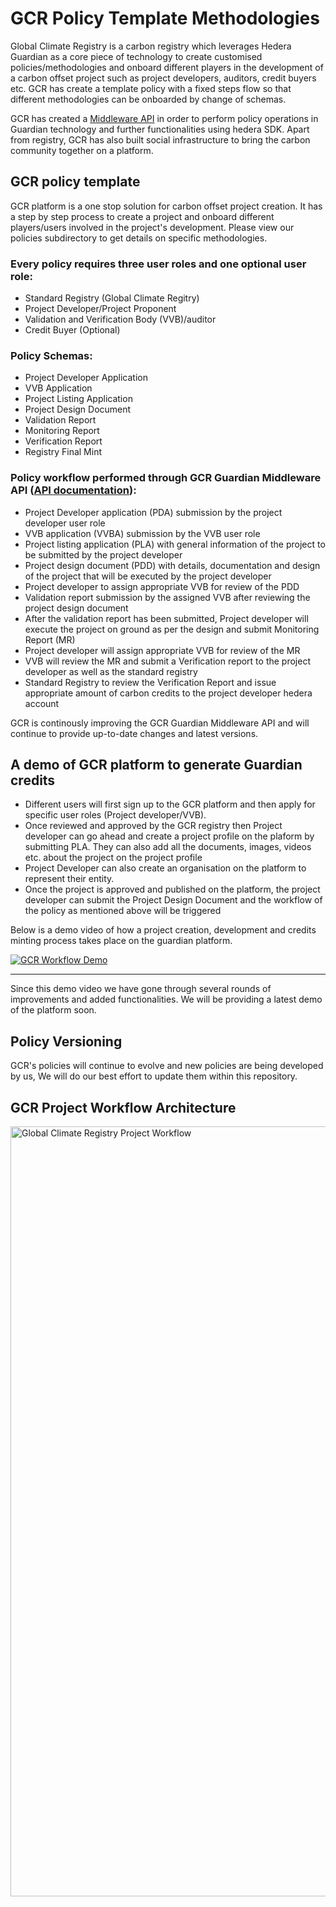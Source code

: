 # GCR Policy Template Methodologies

Global Climate Registry is a carbon registry which leverages Hedera Guardian as a core piece of technology to create customised policies/methodologies and onboard different players in the development of a carbon offset project such as project developers, auditors, credit buyers etc. GCR has create a template policy with a fixed steps flow so that different methodologies can be onboarded by change of schemas.

GCR has created a [Middleware API](https://documenter.getpostman.com/view/23057894/2sA3Bj8ZD8) in order to perform policy operations in Guardian technology and further functionalities using hedera SDK. Apart from registry, GCR has also built social infrastructure to bring the carbon community together on a platform.

## GCR policy template

GCR platform is a one stop solution for carbon offset project creation. It has a step by step process to create a project and onboard different players/users involved in the project's development. Please view our policies subdirectory to get details on specific methodologies.

### Every policy requires three user roles and one optional user role: 
- Standard Registry (Global Climate Regitry)
- Project Developer/Project Proponent
- Validation and Verification Body (VVB)/auditor
- Credit Buyer (Optional)

### Policy Schemas:
- Project Developer Application
- VVB Application
- Project Listing Application
- Project Design Document
- Validation Report 
- Monitoring Report
- Verification Report
- Registry Final Mint


### Policy workflow performed through GCR Guardian Middleware API ([API documentation](https://documenter.getpostman.com/view/23057894/2sA3Bj8ZD8)): 

- Project Developer application (PDA) submission by the project developer user role 
- VVB application (VVBA) submission by the VVB user role
- Project listing application (PLA) with general information of the project to be submitted by the project developer
- Project design document (PDD) with details, documentation and design of the project that will be executed by the project developer
- Project developer to assign appropriate VVB for review of the PDD
- Validation report submission by the assigned VVB after reviewing the project design document
- After the validation report has been submitted, Project developer will execute the project on ground as per the design and submit Monitoring Report (MR)
- Project developer will assign appropriate VVB for review of the MR
- VVB will review the MR and submit a Verification report to the project developer as well as the standard registry
- Standard Registry to review the Verification Report and issue appropriate amount of carbon credits to the project developer hedera account

GCR is continously improving the GCR Guardian Middleware API and will continue to provide up-to-date changes and latest versions. 

## A demo of GCR platform to generate Guardian credits 

- Different users will first sign up to the GCR platform and then apply for specific user roles (Project developer/VVB). 
- Once reviewed and approved by the GCR registry then Project developer can go ahead and create a project profile on the plaform by submitting PLA. They can also add all the documents, images, videos etc. about the project on the project profile
- Project Developer can also create an organisation on the platform to represent their entity.
- Once the project is approved and published on the platform, the project developer can submit the Project Design Document and the workflow of the policy as mentioned above will be triggered

Below is a demo video of how a project creation, development and credits minting process takes place on the guardian platform. 

[![GCR Workflow Demo](https://i3.ytimg.com/vi/GarMI-1Y-7s/maxresdefault.jpg)](https://www.youtube.com/watch?v=GarMI-1Y-7s&t=528s&ab_channel=StellaZhou)

---
Since this demo video we have gone through several rounds of improvements and added functionalities. We will be providing a latest demo of the platform soon.

## Policy Versioning

GCR's policies will continue to evolve and new policies are being developed by us, We will do our best effort to update them within this repository.

## GCR Project Workflow Architecture

<img width="1232" alt="Global Climate Registry Project Workflow" src="https://github.com/saharshkhicha18/guardian/assets/71884962/255ad96f-4005-42d5-93e4-f37ff30c87d4">


